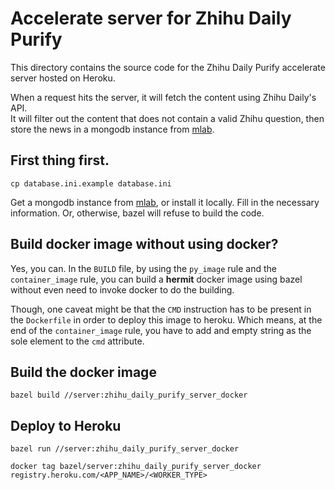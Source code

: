 # Accelerate server for Zhihu Daily Purify
This directory contains the source code for the Zhihu Daily Purify accelerate server hosted on Heroku.  

When a request hits the server, it will fetch the content using Zhihu Daily's API.  
It will filter out the content that does not contain a valid Zhihu question, then store the news in a mongodb instance from [mlab](mlab.com).

## First thing first.
`cp database.ini.example database.ini`  

Get a mongodb instance from [mlab](mlab.com), or install it locally. Fill in the necessary information.
Or, otherwise, bazel will refuse to build the code.

## Build docker image without using docker?
Yes, you can.
In the `BUILD` file, by using the `py_image` rule and the `container_image` rule, you can build a __hermit__ docker image using bazel without even need to invoke docker to do the building.

Though, one caveat might be that the `CMD` instruction has to be present in the `Dockerfile` in order to deploy this image to heroku.
Which means, at the end of the `container_image` rule, you have to add and empty string as the sole element to the `cmd` attribute.

## Build the docker image
`bazel build //server:zhihu_daily_purify_server_docker`

## Deploy to Heroku
`bazel run //server:zhihu_daily_purify_server_docker`  

`docker tag bazel/server:zhihu_daily_purify_server_docker registry.heroku.com/<APP_NAME>/<WORKER_TYPE>`
